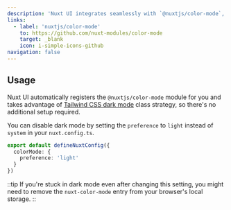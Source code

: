 ```yaml
---
description: 'Nuxt UI integrates seamlessly with `@nuxtjs/color-mode`, offering effortless switching between light and dark themes.'
links:
  - label: 'nuxtjs/color-mode'
    to: https://github.com/nuxt-modules/color-mode
    target: _blank
    icon: i-simple-icons-github
navigation: false
---
```


## Usage

Nuxt UI automatically registers the `@nuxtjs/color-mode` module for you and takes advantage of [Tailwind CSS dark mode](https://tailwindcss.com/docs/dark-mode#toggling-dark-mode-manually) class strategy, so there's no additional setup required.

You can disable dark mode by setting the `preference` to `light` instead of `system` in your `nuxt.config.ts`.

```ts [nuxt.config.ts]
export default defineNuxtConfig({
  colorMode: {
    preference: 'light'
  }
})
```

::tip
If you're stuck in dark mode even after changing this setting, you might need to remove the `nuxt-color-mode` entry from your browser's local storage.
::
